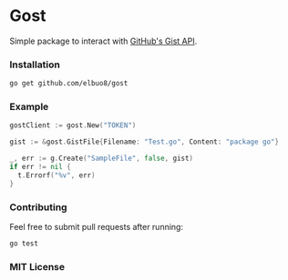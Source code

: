 # Gost

Simple package to interact with [GitHub's Gist API](developer.github.com/v3/gists/).

### Installation

```bash
go get github.com/elbuo8/gost
```

### Example

```go
gostClient := gost.New("TOKEN")

gist := &gost.GistFile{Filename: "Test.go", Content: "package go"}

_, err := g.Create("SampleFile", false, gist)
if err != nil {
  t.Errorf("%v", err)
}
```

### Contributing

Feel free to submit pull requests after running:
```bash
go test
```

### MIT License